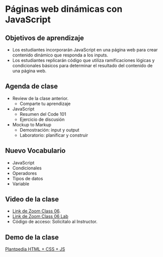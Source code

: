 # Páginas web dinámicas con JavaScript

## Objetivos de aprendizaje

- Los estudiantes incorporarán JavaScript en una página web para crear contenido dinámico que responda a los inputs.
- Los estudiantes replicarán código que utiliza ramificaciones lógicas y condicionales básicos para determinar el resultado del contenido de una página web.


## Agenda de clase

- Review de la clase anterior.
   - Comparte tu aprendizaje
- JavaScript
   - Resumen del Code 101
   - Ejercicio de discusión
- Mockup to Markup
   - Demostración: input y output
   - Laboratorio: planificar y construir

## Nuevo Vocabulario

- JavaScript
- Condicionales
- Operadores
- Tipos de datos
- Variable

## Video de la clase
- [Link de Zoom Class 06](https://us06web.zoom.us/rec/share/SyA09_hxxkYoLEErpDb1lOKYQvSxhJnT-YdDgmxTDwEC3VwYh_Br3Jl2tusWS8at.aUiSWei_C__yleNq).
- [Link de Zoom Class 06 Lab](https://us06web.zoom.us/rec/share/yJ0_2f0fD5tvpFqZHqbGWG-FDVELsHX4hwgqMCd2iHLxiCeIPQzuEKc9o7H85jGG.jqEMVKsfcktbTcC-)
- Código de acceso: Solicitalo al Instructor.

## Demo de la clase
[Plantpedia HTML + CSS + JS](demo)
